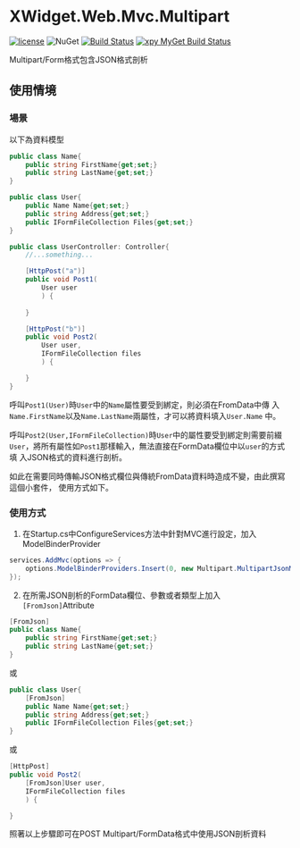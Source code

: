 ﻿XWidget.Web.Mvc.Multipart
=====
[![license](https://img.shields.io/github/license/mashape/apistatus.svg)](https://github.com/XuPeiYao/XWidget)
 ![NuGet](https://img.shields.io/nuget/dt/XWidget.Web.Mvc.Multipart.svg)
 [![Build Status](https://travis-ci.org/XuPeiYao/XWidget.svg?branch=master)](https://travis-ci.org/XuPeiYao/XWidget) [![xpy MyGet Build Status](https://www.myget.org/BuildSource/Badge/xpy?identifier=e039f3b9-1678-4c48-997b-a10eca325f39)](https://www.myget.org/)


Multipart/Form格式包含JSON格式剖析

## 使用情境

### 場景
以下為資料模型
```csharp
public class Name{
    public string FirstName{get;set;}
    public string LastName{get;set;}
}

public class User{
    public Name Name{get;set;}
    public string Address{get;set;}
    public IFormFileCollection Files{get;set;}
}
```

```csharp
public class UserController: Controller{
    //...something...

    [HttpPost("a")]
    public void Post1(
        User user
        ) {
        
    }

    [HttpPost("b")]
    public void Post2(
        User user,
        IFormFileCollection files
        ) {

    }
}
```

呼叫`Post1(User)`時`User`中的`Name`屬性要受到綁定，則必須在FromData中傳
入`Name.FirstName`以及`Name.LastName`兩屬性，才可以將資料填入`User.Name`
中。

呼叫`Post2(User,IFormFileCollection)`時`User`中的屬性要受到綁定則需要前綴
`User`，將所有屬性如`Post1`那樣輸入，無法直接在FormData欄位中以`user`的方式填
入JSON格式的資料進行剖析。

如此在需要同時傳輸JSON格式欄位與傳統FromData資料時造成不變，由此撰寫這個小套件，
使用方式如下。

### 使用方式

1. 在Startup.cs中ConfigureServices方法中針對MVC進行設定，加入ModelBinderProvider
```csharp
services.AddMvc(options => {
    options.ModelBinderProviders.Insert(0, new Multipart.MultipartJsonModelBinderProvider());
});
```

2. 在所需JSON剖析的FormData欄位、參數或者類型上加入`[FromJson]`Attribute
```csharp
[FromJson]
public class Name{
    public string FirstName{get;set;}
    public string LastName{get;set;}
}
```
或
```csharp
public class User{
    [FromJson]
    public Name Name{get;set;}
    public string Address{get;set;}
    public IFormFileCollection Files{get;set;}
}
```
或
```csharp
[HttpPost]
public void Post2(
    [FromJson]User user,
    IFormFileCollection files
    ) {

}
```
照著以上步驟即可在POST Multipart/FormData格式中使用JSON剖析資料